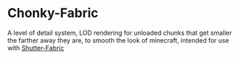 # Chonky-Fabric
A level of detail system, LOD rendering for unloaded chunks that get smaller the farther away they are, to smooth the look of minecraft, intended for use with [Shutter-Fabric](https://github.com/Studio-Archetype/Shutter-Fabric)
